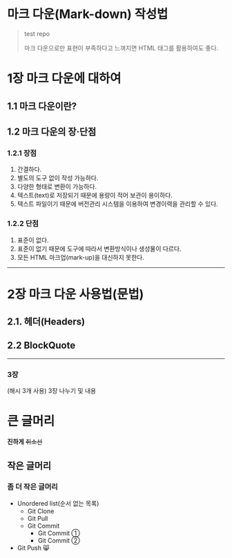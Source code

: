 마크 다운(Mark-down) 작성법
==================================
> test repo
> 
> 마크 다운으로만 표현이 부족하다고 느껴지면 HTML 태그를 활용하여도 좋다.

# 1장 마크 다운에 대하여
## 1.1 마크 다운이란?

## 1.2 마크 다운의 장·단점
### 1.2.1 장점
1. 간결하다.
2. 별도의 도구 없이 작성 가능하다.
3. 다양한 형태로 변환이 가능하다.
4. 텍스트(text)로 저장되기 때문에 용량이 적어 보관이 용이하다.
5. 텍스트 파일이기 때문에 버전관리 시스템을 이용하여 변경이력을 관리할 수 있다.

### 1.2.2 단점
1. 표준이 없다.
2. 표준이 없기 때문에 도구에 따라서 변환방식이나 생성물이 다르다.
3. 모든 HTML 마크업(mark-up)을 대신하지 못한다.

*****
# 2장 마크 다운 사용법(문법)
## 2.1. 헤더(Headers)

## 2.2 BlockQuote

*****
### 3장
(해시 3개 사용)
3장 나누기 및 내용

# 큰 글머리
**진하게** ~~취소선~~

## 작은 글머리

### 좀 더 작은 글머리

* Unordered list(순서 없는 목록)
  * Git Clone
  * Git Pull
  * Git Commit
    * Git Commit ①
    * Git Commit ②
* Git Push 😸

